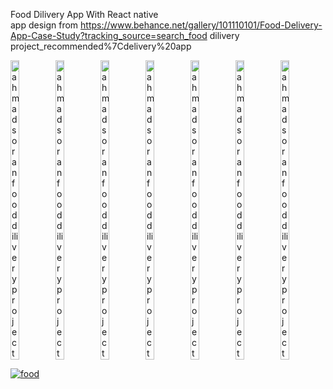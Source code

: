 Food Dilivery App With React native  <br /> 
app design from https://www.behance.net/gallery/101110101/Food-Delivery-App-Case-Study?tracking_source=search_food dilivery project_recommended%7Cdelivery%20app
<div style="display: flex">
<img src="https://res.cloudinary.com/ahmacloud/image/upload/v1658683973/portfolio/E49D337E-8016-44DC-9E73-A5FD48F2EC31_skf5xq.png" width="20%" alt="ahmad soran food dilivery project" />
<img src="https://res.cloudinary.com/ahmacloud/image/upload/v1658683977/portfolio/CA36A39E-6419-42AA-B340-98AFCC49F1C9_vdxko4.png" width="20%" alt="ahmad soran food dilivery project" />
<img src="https://res.cloudinary.com/ahmacloud/image/upload/v1658683969/portfolio/FAC13BC3-3E6B-4E79-B2CE-A1D752B8E0AB_gwuaxn.png" width="20%" alt="ahmad soran food dilivery project" />
<img src="https://res.cloudinary.com/ahmacloud/image/upload/v1659646192/portfolio/178A1FD6-5010-4CC6-8285-4C9DFB5271CD_i3bzsw.png" width="20%" alt="ahmad soran food dilivery project" />
<img src="https://res.cloudinary.com/ahmacloud/image/upload/v1659646193/portfolio/3571BC1F-D3C9-4CC6-8B0E-2D3740728FB2_sofial.png" width="20%" alt="ahmad soran food dilivery project" />
<img src="https://res.cloudinary.com/ahmacloud/image/upload/v1659646194/portfolio/DC5C39BB-9934-44AF-BABA-0043513293F0_eyk3a6.png" width="20%" alt="ahmad soran food dilivery project" />
<img src="https://res.cloudinary.com/ahmacloud/image/upload/v1659646193/portfolio/D345250D-8E38-436B-84B7-8FC9008C189F_tvmw1i.png" width="20%" alt="ahmad soran food dilivery project" />
</div>
 
 
[![food](https://res.cloudinary.com/marcomontalbano/image/upload/v1659647656/video_to_markdown/images/video--7d4995f6882c4c5459844e54ce1b4fdf-c05b58ac6eb4c4700831b2b3070cd403.jpg)](https://res.cloudinary.com/ahmacloud/video/upload/v1659646415/portfolio/IMG_1400_jk5coh.mov "food") 